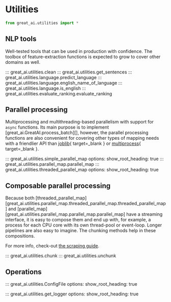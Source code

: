 # Utilities

```python
from great_ai.utilities import *
```

## NLP tools

Well-tested tools that can be used in production with confidence. The toolbox of feature-extraction functions is expected to grow to cover other domains as well.

::: great_ai.utilities.clean
::: great_ai.utilities.get_sentences
::: great_ai.utilities.language.predict_language
::: great_ai.utilities.language.english_name_of_language
::: great_ai.utilities.language.is_english
::: great_ai.utilities.evaluate_ranking.evaluate_ranking

## Parallel processing

Multiprocessing and multithreading-based parallelism with support for `async` functions. Its main purpose is to implement [great_ai.GreatAI.process_batch][], however, the parallel processing functions are also convenient for covering other types of mapping needs with a friendlier API than [joblib](https://joblib.readthedocs.io/en/latest/parallel.html){ target=_blank } or [multiprocess](https://pypi.org/project/multiprocess/){ target=_blank }.

::: great_ai.utilities.simple_parallel_map
    options:
        show_root_heading: true
::: great_ai.utilities.parallel_map.parallel_map
::: great_ai.utilities.threaded_parallel_map
    options:
        show_root_heading: true

## Composable parallel processing

Because both [threaded_parallel_map][great_ai.utilities.parallel_map.threaded_parallel_map.threaded_parallel_map] and [parallel_map][great_ai.utilities.parallel_map.parallel_map.parallel_map] have a streaming interface, it is easy to compose them and end up with, for example, a process for each CPU core with its own thread-pool or event-loop. Longer pipelines are also easy to imagine. The chunking methods help in these compositions.

For more info, check-out [the scraping guide](/how-to-guides/scraping).

::: great_ai.utilities.chunk
::: great_ai.utilities.unchunk

## Operations

::: great_ai.utilities.ConfigFile
    options:
        show_root_heading: true
    
::: great_ai.utilities.get_logger
    options:
        show_root_heading: true
